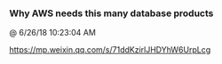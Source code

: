 ﻿

### Why AWS needs this many database products
@ 6/26/18 10:23:04 AM

https://mp.weixin.qq.com/s/71ddKzirlJHDYhW6UrpLcg

